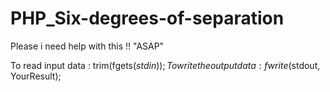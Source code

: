 PHP_Six-degrees-of-separation
=============================

Please i need help with this !! "ASAP"

To read input data : trim(fgets($stdin));
To write the output data : fwrite($stdout, YourResult);
